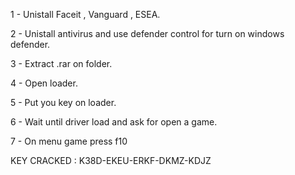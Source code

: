 1 - Unistall Faceit , Vanguard , ESEA.


2 - Unistall antivirus and use defender control for turn on windows defender.


3 - Extract .rar on folder.


4 - Open loader.


5 - Put you key on loader.


6 - Wait until driver load and ask for open a game.


7 - On menu game press f10



KEY CRACKED : K38D-EKEU-ERKF-DKMZ-KDJZ

